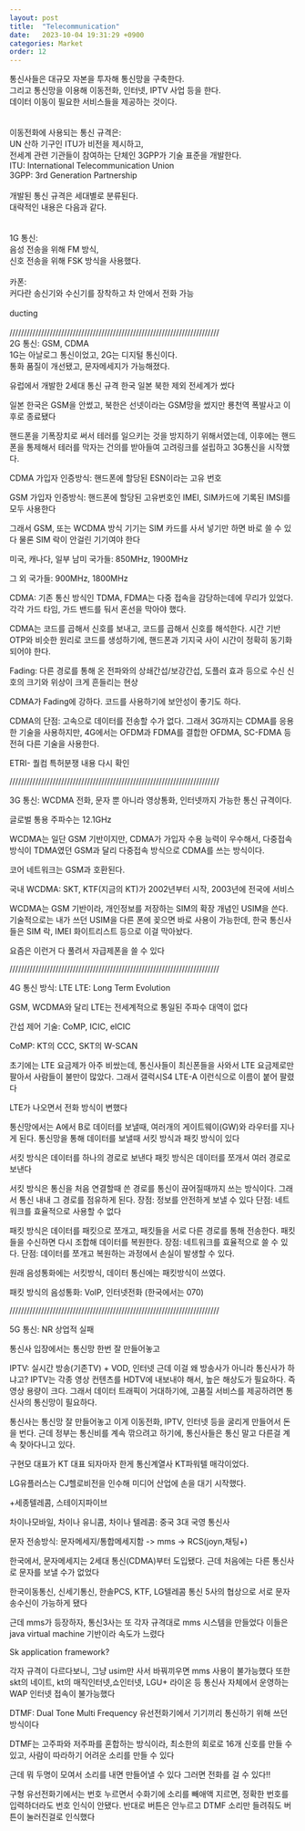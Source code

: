 ```yaml
---
layout: post
title:  "Telecommunication"
date:   2023-10-04 19:31:29 +0900
categories: Market
order: 12
---
```


통신사들은 대규모 자본을 투자해 통신망을 구축한다.<br>
그리고 통신망을 이용해 이동전화, 인터넷, IPTV 사업 등을 한다.<br>
데이터 이동이 필요한 서비스들을 제공하는 것이다.<br>
<br>
<br>
이동전화에 사용되는 통신 규격은:<br>
UN 산하 기구인 ITU가 비전을 제시하고,<br>
전세계 관련 기관들이 참여하는 단체인 3GPP가 기술 표준을 개발한다.<br>
ITU: International Telecommunication Union<br>
3GPP: 3rd Generation Partnership<br>
<br>
개발된 통신 규격은 세대별로 분류된다.<br>
대략적인 내용은 다음과 같다.<br>
<br>
<br>
1G 통신:<br>
음성 전송을 위해 FM 방식,<br>
신호 전송을 위해 FSK 방식을 사용했다.<br>
<br>
카폰:<br>
커다란 송신기와 수신기를 장착하고 차 안에서 전화 가능<br>
<br>
ducting<br>
<br>
/////////////////////////////////////////////////////////////////////////
<br>
2G 통신: GSM, CDMA<br>
1G는 아날로그 통신이었고, 2G는 디지털 통신이다.<br>
통화 품질이 개선됐고, 문자메세지가 가능해졌다.<br>



유럽에서 개발한 2세대 통신 규격
한국 일본 북한 제외 전세계가 썼다

일본 한국은 GSM을 안썼고,
북한은 선넷이라는 GSM망을 썼지만 룡천역 폭발사고 이후로 종료됐다

핸드폰을 기폭장치로 써서 테러를 일으키는 것을 방지하기 위해서였는데,
이후에는 핸드폰을 통제해서 테러를 막자는 건의를 받아들여 고려링크를 설립하고 3G통신을 시작했다.


CDMA 가입자 인증방식:
핸드폰에 할당된 ESN이라는 고유 번호

GSM 가입자 인증방식:
핸드폰에 할당된 고유번호인 IMEI,
SIM카드에 기록된 IMSI를 모두 사용한다

그래서 GSM, 또는 WCDMA 방식 기기는
SIM 카드를 사서 넣기만 하면 바로 쓸 수 있다
물론 SIM 락이 안걸린 기기여야 한다

미국, 캐나다, 일부 남미 국가들:
850MHz, 1900MHz

그 외 국가들:
900MHz, 1800MHz



CDMA:
기존 통신 방식인 TDMA, FDMA는 다중 접속을 감당하는데에 무리가 있었다.
각각 가드 타임, 가드 밴드를 둬서 혼선을 막아야 했다.

CDMA는 코드를 곱해서 신호를 보내고, 코드를 곱해서 신호를 해석한다.
시간 기반 OTP와 비슷한 원리로 코드를 생성하기에,
핸드폰과 기지국 사이 시간이 정확히 동기화되어야 한다.

Fading: 다른 경로를 통해 온 전파와의 상쇄간섭/보강간섭, 도플러 효과 등으로
수신 신호의 크기와 위상이 크게 흔들리는 현상

CDMA가 Fading에 강하다.
코드를 사용하기에 보안성이 좋기도 하다.

CDMA의 단점: 고속으로 데이터를 전송할 수가 없다.
그래서 3G까지는 CDMA를 응용한 기술을 사용하지만,
4G에서는 OFDM과 FDMA를 결합한 OFDMA, SC-FDMA 등 전혀 다른 기술을 사용한다.

ETRI- 퀄컴 특허분쟁 내용 다시 확인

/////////////////////////////////////////////////////////////////////////

3G 통신: WCDMA
전화, 문자 뿐 아니라 영상통화, 인터넷까지 가능한 통신 규격이다.


글로벌 통용 주파수는 12.1GHz

WCDMA는 일단 GSM 기반이지만,
CDMA가 가입자 수용 능력이 우수해서,
다중접속 방식이 TDMA였던 GSM과 달리
다중접속 방식으로 CDMA를 쓰는 방식이다.

코어 네트워크는 GSM과 호환된다.

국내 WCDMA:
SKT, KTF(지금의 KT)가
2002년부터 시작, 2003년에 전국에 서비스

WCDMA는 GSM 기반이라,
개인정보를 저장하는 SIM의 확장 개념인 USIM을 쓴다.
기술적으로는 내가 쓰던 USIM을 다른 폰에 꽂으면 바로 사용이 가능한데,
한국 통신사들은 SIM 락, IMEI 화이트리스트 등으로 이걸 막아놨다.

요즘은 이런거 다 풀려서 자급제폰을 쓸 수 있다


/////////////////////////////////////////////////////////////////////////


4G 통신 방식: LTE
LTE: Long Term Evolution

GSM, WCDMA와 달리 LTE는 전세계적으로 통일된 주파수 대역이 없다

간섭 제어 기술:
CoMP, ICIC, eICIC

CoMP:
KT의 CCC, SKT의 W-SCAN

초기에는 LTE 요금제가 아주 비쌌는데,
통신사들이 최신폰들을 사와서 LTE 요금제로만 팔아서 사람들이 불만이 많았다.
그래서 갤럭시S4 LTE-A 이런식으로 이름이 붙어 팔렸다

LTE가 나오면서 전화 방식이 변했다


통신망에서는 A에서 B로 데이터를 보낼때,
여러개의 게이트웨이(GW)와 라우터를 지나게 된다.
통신망을 통해 데이터를 보낼때 서킷 방식과 패킷 방식이 있다

서킷 방식은 데이터를 하나의 경로로 보낸다
패킷 방식은 데이터를 쪼개서 여러 경로로 보낸다

서킷 방식은 통신을 처음 연결할때 쓴 경로를 통신이 끊어질때까지 쓰는 방식이다.
그래서 통신 내내 그 경로를 점유하게 된다.
장점: 정보를 안전하게 보낼 수 있다
단점: 네트워크를 효율적으로 사용할 수 없다

패킷 방식은 데이터를 패킷으로 쪼개고, 패킷들을 서로 다른 경로를 통해 전송한다.
패킷들을 수신하면 다시 조합해 데이터를 복원한다.
장점: 네트워크를 효율적으로 쓸 수 있다.
단점: 데이터를 쪼개고 복원하는 과정에서 손실이 발생할 수 있다.

원래 음성통화에는 서킷방식, 데이터 통신에는 패킷방식이 쓰였다.

패킷 방식의 음성통화: VoIP, 인터넷전화 (한국에서는 070)


/////////////////////////////////////////////////////////////////////////


5G 통신: NR
상업적 실패




통신사 입장에서는 통신망 한번 잘 만들어놓고 


IPTV: 실시간 방송(기존TV) + VOD, 인터넷
근데 이걸 왜 방송사가 아니라 통신사가 하냐고?
IPTV는 각종 영상 컨텐츠를 HDTV에 내보내야 해서, 높은 해상도가 필요하다. 즉 영상 용량이 크다.
그래서 데이터 트래픽이 거대하기에, 고품질 서비스를 제공하려면 통신사의 통신망이 필요하다.


통신사는 통신망 잘 만들어놓고 이게 이동전화, IPTV, 인터넷 등을 굴리게 만들어서 돈을 번다.
근데 정부는 통신비를 계속 깎으려고 하기에, 통신사들은 통신 말고 다른걸 계속 찾아다니고 있다.

구현모 대표가 KT 대표 되자마자 한게 통신계열사 KT파워텔 매각이었다.

LG유플러스는 CJ헬로비전을 인수해 미디어 산업에 손을 대기 시작했다.

+세종텔레콤, 스테이지파이브

차이나모바일, 차이나 유니콤, 차이나 텔레콤: 중국 3대 국영 통신사

문자 전송방식:
문자메세지/통합메세지함 -> mms -> RCS(joyn,채팅+)

한국에서, 문자메세지는 2세대 통신(CDMA)부터 도입됐다. 근데 처음에는 다른 통신사로 문자를 보낼 수가 없었다

한국이동통신, 신세기통신, 한솔PCS, KTF, LG텔레콤 통신 5사의 협상으로 서로 문자 송수신이 가능하게 됐다

근데 mms가 등장하자, 통신3사는 또 각자 규격대로 mms 시스템을 만들었다
이들은 java virtual machine 기반이라 속도가 느렸다

Sk application framework?

각자 규격이 다르다보니, 그냥 usim만 사서 바꿔끼우면 mms 사용이 불가능했다
또한 skt의 네이트, kt의 매직인터넷,쇼인터넷, LGU+ 라이온 등 통신사 자체에서 운영하는 WAP 인터넷 접속이 불가능했다

DTMF: Dual Tone Multi Frequency
유선전화기에서 기기끼리 통신하기 위해 쓰던 방식이다

DTMF는 고주파와 저주파를 혼합하는 방식이라,
최소한의 회로로 16개 신호를 만들 수 있고,
사람이 따라하기 어려운 소리를 만들 수 있다

근데 뭐 두명이 모여서 소리를 내면 만들어낼 수 있다
그러면 전화를 걸 수 있다!!

구형 유선전화기에서는 번호 누르면서 수화기에 소리를 빼애액 지르면, 정확한 번호를 입력하더라도 번호 인식이 안됐다.
반대로 버튼은 안누르고 DTMF 소리만 들려줘도 버튼이 눌러진걸로 인식했다
